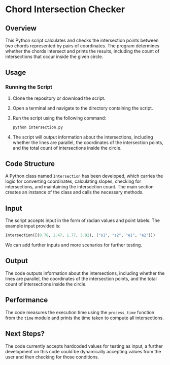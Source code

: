 # Chord Intersection Checker

## Overview

This Python script calculates and checks the intersection points between two chords represented by pairs of coordinates. The program determines whether the chords intersect and prints the results, including the count of intersections that occur inside the given circle.

## Usage

### Running the Script

1. Clone the repository or download the script.
2. Open a terminal and navigate to the directory containing the script.
3. Run the script using the following command:

   ```bash
   python intersection.py
   ```

4. The script will output information about the intersections, including whether the lines are parallel, the coordinates of the intersection points, and the total count of intersections inside the circle.

## Code Structure

A Python class named `Intersection` has been developed, which carries the logic for converting coordinates, calculating slopes, checking for intersections, and maintaining the intersection count. The main section creates an instance of the class and calls the necessary methods.

## Input

The script accepts input in the form of radian values and point labels. The example input provided is:

```python
Intersection([(0.78, 1.47, 1.77, 3.92), ("s1", "s2", "e1", "e2")])
```

We can add further inputs and more scenarios for further testing. 

## Output

The code outputs information about the intersections, including whether the lines are parallel, the coordinates of the intersection points, and the total count of intersections inside the circle.

## Performance

The code measures the execution time using the `process_time` function from the `time` module and prints the time taken to compute all intersections.

## Next Steps?

The code currently accepts hardcoded values for testing as input, a further development on this code could be dynamically accepting values from the user and then checking for those conditions.